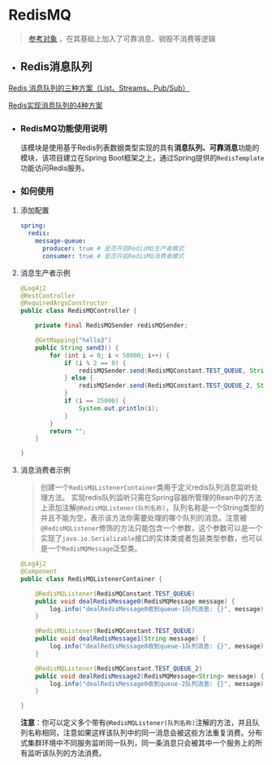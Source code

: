 # RedisMQ

> [参考对象](https://gitee.com/jo8tony/redis-mq) ，在其基础上加入了可靠消息、销毁不消费等逻辑

- ## Redis消息队列

[Redis 消息队列的三种方案（List、Streams、Pub/Sub）](https://zhuanlan.zhihu.com/p/344269737)

[Redis实现消息队列的4种方案](https://www.jianshu.com/p/d32b16f12f09)

- ### RedisMQ功能使用说明

  该模块是使用基于Redis列表数据类型实现的具有**消息队列、可靠消息**功能的模块，该项目建立在Spring Boot框架之上，通过Spring提供的`RedisTemplate`功能访问Redis服务。

- ###  如何使用

1. 添加配置

   ```yaml
   spring:
     redis:
       message-queue:
         producer: true # 是否开启RedisMQ生产者模式
         consumer: true # 是否开启RedisMQ消费者模式
    ```
  
2. 消息生产者示例
  
     ```java
     @Log4j2
     @RestController
     @RequiredArgsConstructor
     public class RedisMQController {
     
         private final RedisMQSender redisMQSender;
     
         @GetMapping("hello3")
         public String send3() {
             for (int i = 0; i < 50000; i++) {
                 if (i % 2 == 0) {
                     redisMQSender.send(RedisMQConstant.TEST_QUEUE, String.valueOf(i));
                 } else {
                     redisMQSender.send(RedisMQConstant.TEST_QUEUE_2, String.valueOf(i));
                 }
                 if (i == 25000) {
                     System.out.println(i);
                 }
             }
             return "";
         }
     
     }
   ```
  
3. 消息消费者示例
  
   > 创建一个`RedisMQListenerContainer`类用于定义redis队列消息监听处理方法。 实现redis队列监听只需在Spring容器所管理的Bean中的方法上添加注解`@RedisMQListener(队列名称)`，队列名称是一个String类型的并且不能为空，表示该方法你需要处理的哪个队列的消息。注意被`@RedisMQListener`修饰的方法只能包含一个参数，这个参数可以是一个实现了`java.io.Serializable`接口的实体类或者包装类型参数，也可以是一个`RedisMQMessage`泛型类。
  
     ```java
     @Log4j2
     @Component
     public class RedisMQListenerContainer {
     
         @RedisMQListener(RedisMQConstant.TEST_QUEUE)
         public void dealRedisMessage0(RedisMQMessage message) {
             log.info("dealRedisMessage0收到queue-1队列消息: {}", message);
         }
     
         @RedisMQListener(RedisMQConstant.TEST_QUEUE)
         public void dealRedisMessage1(String message) {
             log.info("dealRedisMessage0收到queue-1队列消息: {}", message);
         }
     
         @RedisMQListener(RedisMQConstant.TEST_QUEUE_2)
         public void dealRedisMessage2(RedisMQMessage<String> message) {
             log.info("dealRedisMessage0收到queue-2队列消息: {}", message);
         }
     
     }
   ```
  
     **注意**：你可以定义多个带有`@RedisMQListener(队列名称)`注解的方法，并且队列名称相同，注意如果这样该队列中的同一消息会被这些方法重复消费。分布式集群环境中不同服务监听同一队列，同一条消息只会被其中一个服务上的所有监听该队列的方法消费。